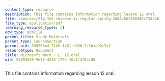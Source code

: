 ```yaml
---
content_type: resource
description: This file contains information regarding lesson 12 oral.
file: /courses/21g-104-chinese-iv-regular-spring-2004/562938389e734246177410a3f3f0ac80_MIT21G_104S04_Oral_12.pdf
file_type: application/pdf
learning_resource_types: []
ocw_type: OCWFile
parent_title: Study Materials
parent_type: CourseSection
parent_uid: 089253e4-71b5-1481-b530-7c5b1a92c7a7
resourcetype: Document
title: Microsoft Word - L. 12 oral
uid: 56293838-9e73-4246-1774-10a3f3f0ac80
---
```

This file contains information regarding lesson 12 oral.

